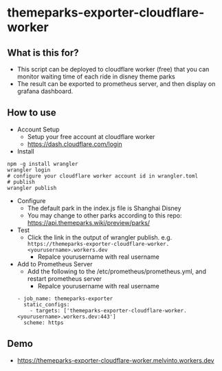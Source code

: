 # themeparks-exporter-cloudflare-worker

## What is this for?
* This script can be deployed to cloudflare worker (free) that you can monitor waiting time of each ride in disney theme parks
* The result can be exported to prometheus server, and then display on grafana dashboard.
## How to use
* Account Setup
  * Setup your free account at cloudflare worker
  * https://dash.cloudflare.com/login
* Install
```
npm -g install wrangler
wrangler login
# configure your cloudflare worker account id in wrangler.toml
# publish
wrangler publish
```
* Configure
  * The default park in the index.js file is Shanghai Disney
  * You may change to other parks according to this repo: https://api.themeparks.wiki/preview/parks/
* Test
  * Click the link in the output of wrangler publish. e.g. `https://themeparks-exporter-cloudflare-worker.<yourusername>.workers.dev`
    * Repalce yourusername with real username
* Add to Prometheus Server
  * Add the following to the /etc/prometheus/prometheus.yml, and restart prometheus server
    * Repalce yourusername with real username
  ```
  - job_name: themeparks-exporter
    static_configs:
      - targets: ['themeparks-exporter-cloudflare-worker.<yourusername>.workers.dev:443']
    scheme: https
  ```
## Demo
* https://themeparks-exporter-cloudflare-worker.melvinto.workers.dev
